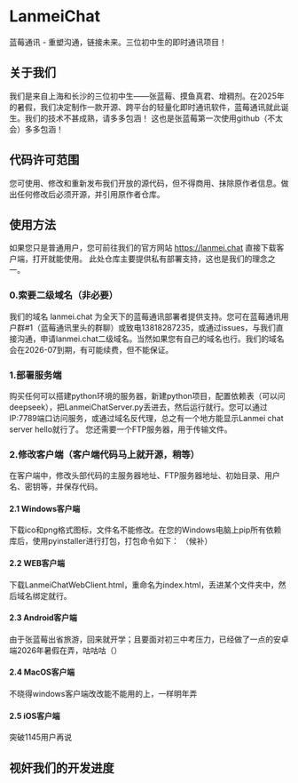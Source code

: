 # LanmeiChat
蓝莓通讯 - 重塑沟通，链接未来。三位初中生的即时通讯项目！
## 关于我们
我们是来自上海和长沙的三位初中生——张蓝莓、摸鱼真君、增稠剂。在2025年的暑假，我们决定制作一款开源、跨平台的轻量化即时通讯软件，蓝莓通讯就此诞生。我们的技术不甚成熟，请多多包涵！
这也是张蓝莓第一次使用github（不太会）多多包涵！
## 代码许可范围
您可使用、修改和重新发布我们开放的源代码，但不得商用、抹除原作者信息。做出任何修改后必须开源，并引用原作者仓库。
## 使用方法
如果您只是普通用户，您可前往我们的官方网站 https://lanmei.chat 直接下载客户端，打开就能使用。
此处仓库主要提供私有部署支持，这也是我们的理念之一。
### 0.索要二级域名（非必要）
我们的域名 lanmei.chat 为全天下的蓝莓通讯部署者提供支持。您可在蓝莓通讯用户群#1（蓝莓通讯里头的群聊）或致电13818287235，或通过issues，与我们直接沟通，申请lanmei.chat二级域名。当然如果您有自己的域名也行。我们的域名会在2026-07到期，有可能续费，但不能保证。
### 1.部署服务端
购买任何可以搭建python环境的服务器，新建python项目，配置依赖表（可以问deepseek），把LanmeiChatServer.py丢进去，然后运行就行。您可以通过IP:7789端口访问服务，或通过域名反代理，总之有一个地方能显示Lanmei chat server hello就行了。
您还需要一个FTP服务器，用于传输文件。
### 2.修改客户端（客户端代码马上就开源，稍等）
在客户端中，修改头部代码的主服务器地址、FTP服务器地址、初始目录、用户名、密钥等，并保存代码。
#### 2.1 Windows客户端
下载ico和png格式图标，文件名不能修改。在您的Windows电脑上pip所有依赖库后，使用pyinstaller进行打包，打包命令如下：
（候补）
#### 2.2 WEB客户端
下载LanmeiChatWebClient.html，重命名为index.html，丢进某个文件夹中，然后域名绑定就行。
#### 2.3 Android客户端
由于张蓝莓出省旅游，回来就开学；且要面对初三中考压力，已经做了一点的安卓端2026年暑假在弄，咕咕咕（）
#### 2.4 MacOS客户端
不晓得windows客户端改改能不能用的上，一样明年弄
#### 2.5 iOS客户端
突破1145用户再说
## 视奸我们的开发进度
